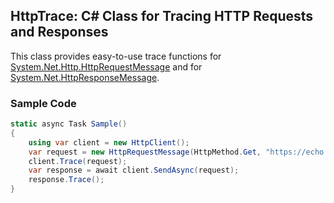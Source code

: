 ## HttpTrace: C# Class for Tracing HTTP Requests and Responses

This class provides easy-to-use trace functions for [System.Net.Http.HttpRequestMessage](https://docs.microsoft.com/en-us/dotnet/api/system.net.http.httprequestmessage) and for [System.Net.HttpResponseMessage](https://docs.microsoft.com/en-us/dotnet/api/system.net.http.httpresponsemessage).

### Sample Code

```cs
static async Task Sample()
{
    using var client = new HttpClient();
    var request = new HttpRequestMessage(HttpMethod.Get, "https://echo.dicax.org");
    client.Trace(request);
    var response = await client.SendAsync(request);
    response.Trace();
}
```

